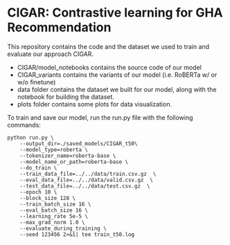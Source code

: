 # CIGAR: Contrastive learning for GHA Recommendation

This repository contains the code and the dataset we used to train and evaluate our approach CIGAR.

- CIGAR/model_notebooks contains the source code of our model
- CIGAR_variants contains the variants of our model (i.e. RoBERTa w/ or w/o finetune)
- data folder contains the dataset we built for our model, along with the notebook for building the dataset.
- plots folder contains some plots for data visualization.

To train and save our model, run the run.py file with the following commands:

```
python run.py \
    --output_dir=./saved_models/CIGAR_t50\
    --model_type=roberta \
    --tokenizer_name=roberta-base \
    --model_name_or_path=roberta-base \
    --do_train \
    --train_data_file=../../data/train.csv.gz  \
    --eval_data_file=../../data/valid.csv.gz  \
    --test_data_file=../../data/test.csv.gz  \
    --epoch 10 \
    --block_size 128 \
    --train_batch_size 16 \
    --eval_batch_size 16 \
    --learning_rate 5e-5 \
    --max_grad_norm 1.0 \
    --evaluate_during_training \
    --seed 123456 2>&1| tee train_t50.log
```

